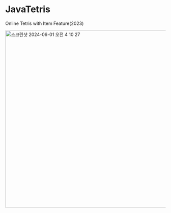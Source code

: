 # JavaTetris
 Online Tetris with Item Feature(2023)
 
<img width="559" alt="스크린샷 2024-06-01 오전 4 10 27" src="https://github.com/hyunhochan/JavaTetris/assets/39771617/d8c230ed-ed0b-4eaf-94c1-833f27a37438">
